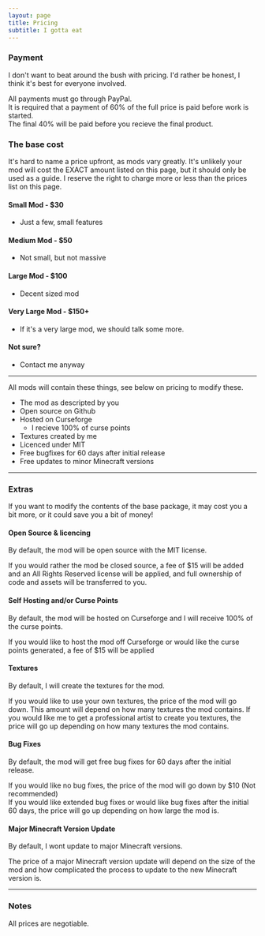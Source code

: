 ```yaml
---
layout: page
title: Pricing
subtitle: I gotta eat
---
```


### Payment
I don't want to beat around the bush with pricing. I'd rather be honest, I think it's best for everyone involved.

All payments must go through PayPal.  
It is required that a payment of 60% of the full price is paid before work is started.   
The final 40% will be paid before you recieve the final product.  

### The base cost

It's hard to name a price upfront, as mods vary greatly. It's unlikely your mod will cost the EXACT amount listed on this page, but it should only be used as a guide.
I reserve the right to charge more or less than the prices list on this page.

#### Small Mod - $30
- Just a few, small features

#### Medium Mod - $50
- Not small, but not massive

#### Large Mod - $100
- Decent sized mod

#### Very Large Mod - $150+
- If it's a very large mod, we should talk some more.

#### Not sure?
- Contact me anyway

****
All mods will contain these things, see below on pricing to modify these.

- The mod as descripted by you
- Open source on Github
- Hosted on Curseforge
    - I recieve 100% of curse points
- Textures created by me
- Licenced under MIT
- Free bugfixes for 60 days after initial release
- Free updates to minor Minecraft versions

****
### Extras

If you want to modify the contents of the base package, it may cost you a bit more, or it could save you a bit of money!

#### Open Source & licencing
By default, the mod will be open source with the MIT license. 

If you would rather the mod be closed source, a fee of $15 will be added and an All Rights Reserved license will be applied, and full ownership of code and assets will be transferred to you.

#### Self Hosting and/or Curse Points
By default, the mod will be hosted on Curseforge and I will receive 100% of the curse points.  

If you would like to host the mod off Curseforge or would like the curse points generated, a fee of $15 will be applied

#### Textures
By default, I will create the textures for the mod.

If you would like to use your own textures, the price of the mod will go down. This amount will depend on how many textures the mod contains.
If you would like me to get a professional artist to create you textures, the price will go up depending on how many textures the mod contains.

#### Bug Fixes
By default, the mod will get free bug fixes for 60 days after the initial release.

If you would like no bug fixes, the price of the mod will go down by $10 (Not recommended)  
If you would like extended bug fixes or would like bug fixes after the initial 60 days, the price will go up depending on how large the mod is.  

#### Major Minecraft Version Update
By default, I wont update to major Minecraft versions.  

The price of a major Minecraft version update will depend on the size of the mod and how complicated the process to update to the new Minecraft version is.

****
### Notes
All prices are negotiable. 